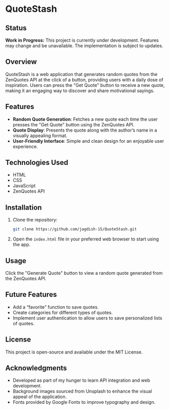 # QuoteStash

## Status
**Work in Progress:** This project is currently under development. Features may change and be unavailable. The implementation is subject to updates.

## Overview
QuoteStash is a web application that generates random quotes from the ZenQuotes API at the click of a button, providing users with a daily dose of inspiration. Users can press the "Get Quote" button to receive a new quote, making it an engaging way to discover and share motivational sayings.

## Features
- **Random Quote Generation**: Fetches a new quote each time the user presses the "Get Quote" button using the ZenQuotes API.
- **Quote Display**: Presents the quote along with the author’s name in a visually appealing format.
- **User-Friendly Interface**: Simple and clean design for an enjoyable user experience.

## Technologies Used
- HTML
- CSS
- JavaScript
- ZenQuotes API

## Installation
1. Clone the repository:
   ```bash
   git clone https://github.com/jagdish-15/QuoteStash.git
2. Open the `index.html` file in your preferred web browser to start using the app.

## Usage
Click the "Generate Quote" button to view a random quote generated from the ZenQuotes API.

## Future Features
- Add a “favorite” function to save quotes.
- Create categories for different types of quotes.
- Implement user authentication to allow users to save personalized lists of quotes.

## License
This project is open-source and available under the MIT License.

## Acknowledgments
- Developed as part of my hunger to learn API integration and web development.
- Background images sourced from Unsplash to enhance the visual appeal of the application.
- Fonts provided by Google Fonts to improve typography and design.
